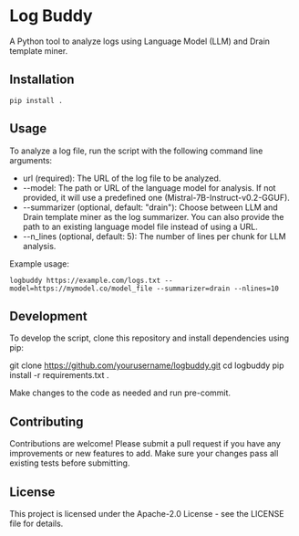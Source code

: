 Log Buddy
=========

A Python tool to analyze logs using Language Model (LLM) and Drain template miner.

Installation
------------

    pip install .

Usage
-----

To analyze a log file, run the script with the following command line arguments:
- url (required): The URL of the log file to be analyzed.
- --model: The path or URL of the language model for analysis. If not provided, it will use a predefined one (Mistral-7B-Instruct-v0.2-GGUF).
- --summarizer (optional, default: "drain"): Choose between LLM and Drain template miner as the log summarizer. You can also provide the path to an existing language model file instead of using a URL.
- --n_lines (optional, default: 5): The number of lines per chunk for LLM analysis.

Example usage:

    logbuddy https://example.com/logs.txt --model=https://mymodel.co/model_file --summarizer=drain --nlines=10


Development
-----------

To develop the script, clone this repository and install dependencies using pip:

git clone https://github.com/yourusername/logbuddy.git
cd logbuddy
pip install -r requirements.txt .


Make changes to the code as needed and run pre-commit.

Contributing
------------

Contributions are welcome! Please submit a pull request if you have any improvements or new features to add. Make sure your changes pass all existing tests before submitting.

License
-------

This project is licensed under the Apache-2.0 License - see the LICENSE file for details.